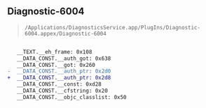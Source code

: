 ## Diagnostic-6004

> `/Applications/DiagnosticsService.app/PlugIns/Diagnostic-6004.appex/Diagnostic-6004`

```diff

   __TEXT.__eh_frame: 0x108
   __DATA_CONST.__auth_got: 0x638
   __DATA_CONST.__got: 0x260
-  __DATA_CONST.__auth_ptr: 0x2d0
+  __DATA_CONST.__auth_ptr: 0x2d8
   __DATA_CONST.__const: 0xd28
   __DATA_CONST.__cfstring: 0x20
   __DATA_CONST.__objc_classlist: 0x50

```
